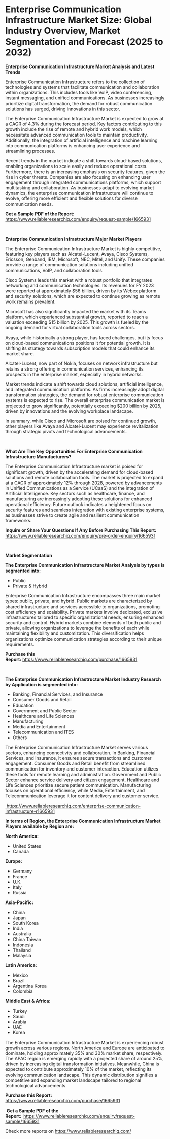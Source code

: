 <p><h1>Enterprise Communication Infrastructure Market Size: Global Industry Overview, Market Segmentation and Forecast (2025 to 2032)</h1></p><p><strong>Enterprise Communication Infrastructure Market Analysis and Latest Trends</strong></p>
<p><p>Enterprise Communication Infrastructure refers to the collection of technologies and systems that facilitate communication and collaboration within organizations. This includes tools like VoIP, video conferencing, instant messaging, and unified communications. As businesses increasingly prioritize digital transformation, the demand for robust communication solutions has surged, driving innovations in this sector.</p><p>The Enterprise Communication Infrastructure Market is expected to grow at a CAGR of 4.3% during the forecast period. Key factors contributing to this growth include the rise of remote and hybrid work models, which necessitate advanced communication tools to maintain productivity. Additionally, the integration of artificial intelligence and machine learning into communication platforms is enhancing user experience and streamlining processes.</p><p>Recent trends in the market indicate a shift towards cloud-based solutions, enabling organizations to scale easily and reduce operational costs. Furthermore, there is an increasing emphasis on security features, given the rise in cyber threats. Companies are also focusing on enhancing user engagement through integrated communications platforms, which support multitasking and collaboration. As businesses adapt to evolving market dynamics, the enterprise communication infrastructure will continue to evolve, offering more efficient and flexible solutions for diverse communication needs.</p></p>
<p><strong>Get a Sample PDF of the Report:&nbsp;</strong> <a href="https://www.reliableresearchiq.com/enquiry/request-sample/1665931?utm_campaign=1906&utm_medium=2&utm_source=Github&utm_content=ia&utm_term=15022025&utm_id=enterprise-communication-infrastructure">https://www.reliableresearchiq.com/enquiry/request-sample/1665931</a></p>
<p>&nbsp;</p>
<p><strong>Enterprise Communication Infrastructure Major Market Players</strong></p>
<p><p>The Enterprise Communication Infrastructure Market is highly competitive, featuring key players such as Alcatel-Lucent, Avaya, Cisco Systems, Ericsson, Genband, IBM, Microsoft, NEC, Mitel, and Unify. These companies provide a range of communication solutions including unified communications, VoIP, and collaboration tools.</p><p>Cisco Systems leads this market with a robust portfolio that integrates networking and communication technologies. Its revenues for FY 2023 were reported at approximately $56 billion, driven by its Webex platform and security solutions, which are expected to continue growing as remote work remains prevalent.</p><p>Microsoft has also significantly impacted the market with its Teams platform, which experienced substantial growth, reported to reach a valuation exceeding $15 billion by 2025. This growth is fueled by the ongoing demand for virtual collaboration tools across sectors.</p><p>Avaya, while historically a strong player, has faced challenges, but its focus on cloud-based communications positions it for potential growth. It is shifting its strategy towards subscription models that could enhance its market share.</p><p>Alcatel-Lucent, now part of Nokia, focuses on network infrastructure but retains a strong offering in communication services, enhancing its prospects in the enterprise market, especially in hybrid networks.</p><p>Market trends indicate a shift towards cloud solutions, artificial intelligence, and integrated communication platforms. As firms increasingly adopt digital transformation strategies, the demand for robust enterprise communication systems is expected to rise. The overall enterprise communication market is projected to grow significantly, potentially exceeding $200 billion by 2025, driven by innovations and the evolving workplace landscape.</p><p>In summary, while Cisco and Microsoft are poised for continued growth, other players like Avaya and Alcatel-Lucent may experience revitalization through strategic pivots and technological advancements.</p></p>
<p>&nbsp;</p>
<p><strong>What Are The Key Opportunities For Enterprise Communication Infrastructure Manufacturers?</strong></p>
<p><p>The Enterprise Communication Infrastructure market is poised for significant growth, driven by the accelerating demand for cloud-based solutions and remote collaboration tools. The market is projected to expand at a CAGR of approximately 12% through 2028, powered by advancements in Unified Communications as a Service (UCaaS) and the integration of Artificial Intelligence. Key sectors such as healthcare, finance, and manufacturing are increasingly adopting these solutions for enhanced operational efficiency. Future outlook indicates a heightened focus on security features and seamless integration with existing enterprise systems, as businesses strive to create agile and resilient communication frameworks.</p></p>
<p><strong>Inquire or Share Your Questions If Any Before Purchasing This Report:</strong> <a href="https://www.reliableresearchiq.com/enquiry/pre-order-enquiry/1665931?utm_campaign=1906&utm_medium=2&utm_source=Github&utm_content=ia&utm_term=15022025&utm_id=enterprise-communication-infrastructure">https://www.reliableresearchiq.com/enquiry/pre-order-enquiry/1665931</a></p>
<p>&nbsp;</p>
<p><strong>Market Segmentation</strong></p>
<p><strong>The Enterprise Communication Infrastructure Market Analysis by types is segmented into:</strong></p>
<p><ul><li>Public</li><li>Private & Hybrid</li></ul></p>
<p><p>Enterprise Communication Infrastructure encompasses three main market types: public, private, and hybrid. Public markets are characterized by shared infrastructure and services accessible to organizations, promoting cost efficiency and scalability. Private markets involve dedicated, exclusive infrastructures tailored to specific organizational needs, ensuring enhanced security and control. Hybrid markets combine elements of both public and private, allowing organizations to leverage the benefits of each while maintaining flexibility and customization. This diversification helps organizations optimize communication strategies according to their unique requirements.</p></p>
<p><strong>Purchase this Report:&nbsp;</strong><a href="https://www.reliableresearchiq.com/purchase/1665931?utm_campaign=1906&utm_medium=2&utm_source=Github&utm_content=ia&utm_term=15022025&utm_id=enterprise-communication-infrastructure">https://www.reliableresearchiq.com/purchase/1665931</a></p>
<p>&nbsp;</p>
<p><strong>The Enterprise Communication Infrastructure Market Industry Research by Application is segmented into:</strong></p>
<p><ul><li>Banking, Financial Services, and Insurance</li><li>Consumer Goods and Retail</li><li>Education</li><li>Government and Public Sector</li><li>Healthcare and Life Sciences</li><li>Manufacturing</li><li>Media and Entertainment</li><li>Telecommunication and ITES</li><li>Others</li></ul></p>
<p><p>The Enterprise Communication Infrastructure Market serves various sectors, enhancing connectivity and collaboration. In Banking, Financial Services, and Insurance, it ensures secure transactions and customer engagement. Consumer Goods and Retail benefit from streamlined communication for inventory and customer interaction. Education utilizes these tools for remote learning and administration. Government and Public Sector enhance service delivery and citizen engagement. Healthcare and Life Sciences prioritize secure patient communication. Manufacturing focuses on operational efficiency, while Media, Entertainment, and Telecommunication leverage it for content delivery and customer service.</p></p>
<p><a href="https://www.reliableresearchiq.com/enterprise-communication-infrastructure-r1665931?utm_campaign=1906&utm_medium=2&utm_source=Github&utm_content=ia&utm_term=15022025&utm_id=enterprise-communication-infrastructure">&nbsp;https://www.reliableresearchiq.com/enterprise-communication-infrastructure-r1665931</a></p>
<p><strong>In terms of Region, the Enterprise Communication Infrastructure Market Players available by Region are:</strong></p>
<p>
    <p> <strong> North America: </strong>
        <ul>
            <li>United States</li>
            <li>Canada</li>
        </ul>
        </p> 
    <p> <strong> Europe: </strong>
        <ul>
            <li>Germany</li>
            <li>France</li>
            <li>U.K.</li>
            <li>Italy</li>
            <li>Russia</li>
        </ul>
        </p> 
    <p> <strong> Asia-Pacific: </strong>
        <ul>
            <li>China</li>
            <li>Japan</li>
            <li>South Korea</li>
            <li>India</li>
            <li>Australia</li>
            <li>China Taiwan</li>
            <li>Indonesia</li>
            <li>Thailand</li>
            <li>Malaysia</li>
        </ul>
        </p> 
    <p> <strong> Latin America: </strong>
        <ul>
            <li>Mexico</li>
            <li>Brazil</li>
            <li>Argentina Korea</li>
            <li>Colombia</li>
        </ul>
        </p> 
    <p> <strong> Middle East & Africa: </strong>
        <ul>
            <li>Turkey</li>
            <li>Saudi</li>
            <li>Arabia</li>
            <li>UAE</li>
            <li>Korea</li>
        </ul>
    </p>
    </p>
<p><p>The Enterprise Communication Infrastructure Market is experiencing robust growth across various regions. North America and Europe are anticipated to dominate, holding approximately 35% and 30% market share, respectively. The APAC region is emerging rapidly with a projected share of around 25%, driven by increasing digital transformation initiatives. Meanwhile, China is expected to contribute approximately 10% of the market, reflecting its evolving communication landscape. This dynamic distribution signifies a competitive and expanding market landscape tailored to regional technological advancements.</p></p>
<p><strong>Purchase this Report: </strong><a href="https://www.reliableresearchiq.com/purchase/1665931?utm_campaign=1906&utm_medium=2&utm_source=Github&utm_content=ia&utm_term=15022025&utm_id=enterprise-communication-infrastructure">https://www.reliableresearchiq.com/purchase/1665931</a></p>
<p>&nbsp;<strong>Get a Sample PDF of the Report:&nbsp;&nbsp;</strong><a href="https://www.reliableresearchiq.com/enquiry/request-sample/1665931?utm_campaign=1906&utm_medium=2&utm_source=Github&utm_content=ia&utm_term=15022025&utm_id=enterprise-communication-infrastructure">https://www.reliableresearchiq.com/enquiry/request-sample/1665931</a></p>
<p><strong></strong></p>
<p>Check more reports on <a href="https://www.reliableresearchiq.com/?utm_campaign=1906&utm_medium=2&utm_source=Github&utm_content=ia&utm_term=15022025&utm_id=enterprise-communication-infrastructure">https://www.reliableresearchiq.com/</a></p>